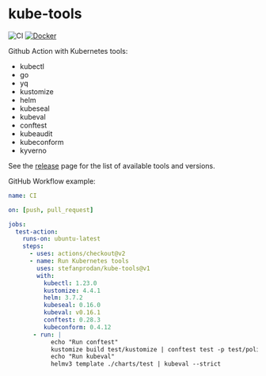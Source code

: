 # kube-tools

![CI](https://github.com/stefanprodan/kube-tools/workflows/CI/badge.svg)
[![Docker](https://img.shields.io/badge/Docker%20Hub-stefanprodan%2Fkube--tools-blue)](https://hub.docker.com/r/stefanprodan/kube-tools)

Github Action with Kubernetes tools:

* kubectl
* go
* yq
* kustomize
* helm
* kubeseal
* kubeval
* conftest
* kubeaudit
* kubeconform
* kyverno

See the [release](https://github.com/stefanprodan/kube-tools/releases)
page for the list of available tools and versions.

GitHub Workflow example:

```yaml
name: CI

on: [push, pull_request]

jobs:
  test-action:
    runs-on: ubuntu-latest
    steps:
      - uses: actions/checkout@v2
      - name: Run Kubernetes tools
        uses: stefanprodan/kube-tools@v1
        with:
          kubectl: 1.23.0
          kustomize: 4.4.1
          helm: 3.7.2
          kubeseal: 0.16.0
          kubeval: v0.16.1
          conftest: 0.28.3
          kubeconform: 0.4.12
       - run: |
            echo "Run conftest"
            kustomize build test/kustomize | conftest test -p test/policy -
            echo "Run kubeval"
            helmv3 template ./charts/test | kubeval --strict
```
